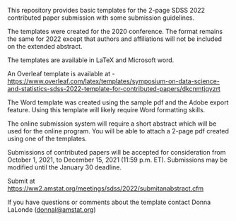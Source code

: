  This repository provides basic templates for the 2-page SDSS 2022 contributed paper submission
with some submission guidelines. 

The templates were created for the 2020 conference. The format remains the same for 2022 except that authors and affiliations will not be included on the extended abstract. 

The templates are available in LaTeX and Microsoft word.

An Overleaf template is available at - https://www.overleaf.com/latex/templates/symposium-on-data-science-and-statistics-sdss-2022-template-for-contributed-papers/dkcnmtjqyzrt

The Word template was created using the sample pdf and the Adobe export feature. Using this template will likely require Word formatting skills.

The online submission system will require a short abstract which will be used for the online program. You will be able to
attach a 2-page pdf created using one of the templates.

Submissions of contributed papers will be accepted for consideration from October 1, 2021, to December 15, 2021 (11:59 p.m. ET).
Submissions may be modified until the January 30 deadline.

Submit at https://ww2.amstat.org/meetings/sdss/2022/submitanabstract.cfm

If you have questions or comments about the template contact Donna LaLonde (donnal@amstat.org)

